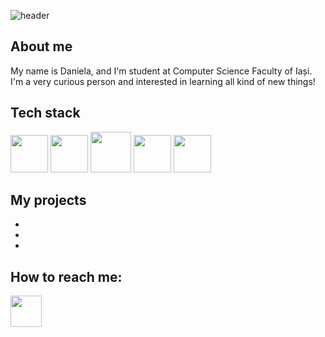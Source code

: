 ![header](https://capsule-render.vercel.app/api?type=waving&color=0:FDC830,100:F37335&fontColor=F7E6CA&height=300&section=header&text=Hi%20there!&fontSize=90&reversal=true&animation=fadeIn)



## About me
My name is Daniela, and I'm student at Computer Science Faculty of Iași. I'm a very curious person and interested in learning all kind of new things!

## Tech stack
  <img height="60" src="https://github.com/user-attachments/assets/54233bf9-6c74-42c4-8486-5e732ebc42de"/>
  <img height="60" src="https://github.com/user-attachments/assets/d2bf2f1b-5cfb-4d85-a867-7e2544b2c75d"/>
  <img height="65" src="https://github.com/user-attachments/assets/54b0275e-9e33-4dae-a617-a23d164dac7a"/>
  <img height="60" src="https://github.com/user-attachments/assets/bf688564-0fce-4aab-8741-73e40ad29e00"/>
  <img height="60" src="https://github.com/user-attachments/assets/9c5db208-254e-44ad-81f6-1d8611533071"/>





## My projects
-
-
-

## How to reach me:
<a href="https://www.linkedin.com/in/daniela-du%C8%9Bescu-372900247/">
  <img height="50" src="https://github.com/user-attachments/assets/1b4c3e10-129b-463f-bbed-6885872b4508"/>
</a>

<!--

pagina asta a fost facuta in mare parte cu resurse de aici(headerul mai ales) https://github.com/kyechan99/capsule-render?tab=readme-ov-file#rounded

<a href="">
  <img height="50" src=""/>
</a>

![github](https://img.shields.io/badge/GitHub-000000?style=for-the-badge&logo=GitHub&logoColor=white) -- cum sa faci o casuta draguta
alte culori pt gradient interesant: #005AA7 si #FFFDE4 -- de la albastru la bej



**danieladuti/danieladuti** is a ✨ _special_ ✨ repository because its `README.md` (this file) appears on your GitHub profile.



Here are some ideas to get you started:

- 🔭 I’m currently working on ... lalala
- 🌱 I’m currently learning ...
- 👯 I’m looking to collaborate on ...
- 🤔 I’m looking for help with ...
- 💬 Ask me about ...
- 📫 How to reach me: ...
- 😄 Pronouns: ...
- ⚡ Fun fact: ...
-->
